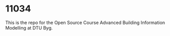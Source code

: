 # 11034
 This is the repo for the Open Source Course Advanced Building Information Modelling at DTU Byg.
